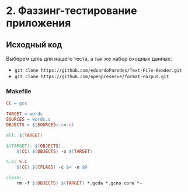 # 2. Фаззинг-тестирование приложения

## Исходный код

Выберем цель для нашего теста, а так же набор входных данных:
- `git clone https://github.com/eduardoParedes/Text-File-Reader.git`
- `git clone https://github.com/openpreserve/format-corpus.git`

### Makefile

```Makefile
CC = gcc

TARGET = words 
SOURCES = words.c
OBJECTS = $(SOURCES:.c=.o)

all: $(TARGET)

$(TARGET): $(OBJECTS)
	$(CC) $(OBJECTS) -o $(TARGET)

%.o: %.c
	$(CC) $(CFLAGS) -c $< -o $@

clean:
	rm -f $(OBJECTS) $(TARGET) *.gcda *.gcno core *~
```
